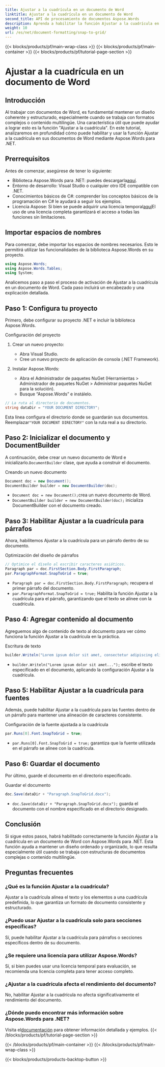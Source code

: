 ```yaml
---
title: Ajustar a la cuadrícula en un documento de Word
linktitle: Ajustar a la cuadrícula en un documento de Word
second_title: API de procesamiento de documentos Aspose.Words
description: Aprenda a habilitar la función Ajustar a la cuadrícula en documentos de Word con Aspose.Words para .NET. Este tutorial detallado cubre los requisitos previos, una guía paso a paso y preguntas frecuentes.
weight: 10
url: /es/net/document-formatting/snap-to-grid/
---
```


{{< blocks/products/pf/main-wrap-class >}}
{{< blocks/products/pf/main-container >}}
{{< blocks/products/pf/tutorial-page-section >}}

# Ajustar a la cuadrícula en un documento de Word

## Introducción

Al trabajar con documentos de Word, es fundamental mantener un diseño coherente y estructurado, especialmente cuando se trabaja con formatos complejos o contenido multilingüe. Una característica útil que puede ayudar a lograr esto es la función "Ajustar a la cuadrícula". En este tutorial, analizaremos en profundidad cómo puede habilitar y usar la función Ajustar a la cuadrícula en sus documentos de Word mediante Aspose.Words para .NET.

## Prerrequisitos

Antes de comenzar, asegúrese de tener lo siguiente:

-  Biblioteca Aspose.Words para .NET: puedes descargarla[aquí](https://releases.aspose.com/words/net/).
- Entorno de desarrollo: Visual Studio o cualquier otro IDE compatible con .NET.
- Conocimientos básicos de C#: comprender los conceptos básicos de la programación en C# le ayudará a seguir los ejemplos.
-  Licencia Aspose: Si bien se puede adquirir una licencia temporal[aquí](https://purchase.aspose.com/temporary-license/)El uso de una licencia completa garantizará el acceso a todas las funciones sin limitaciones.

## Importar espacios de nombres

Para comenzar, debe importar los espacios de nombres necesarios. Esto le permitirá utilizar las funcionalidades de la biblioteca Aspose.Words en su proyecto.

```csharp
using Aspose.Words;
using Aspose.Words.Tables;
using System;
```

Analicemos paso a paso el proceso de activación de Ajustar a la cuadrícula en un documento de Word. Cada paso incluirá un encabezado y una explicación detallada.

## Paso 1: Configura tu proyecto

Primero, debe configurar su proyecto .NET e incluir la biblioteca Aspose.Words.

Configuración del proyecto

1. Crear un nuevo proyecto:
   - Abra Visual Studio.
   - Cree un nuevo proyecto de aplicación de consola (.NET Framework).

2. Instalar Aspose.Words:
   - Abra el Administrador de paquetes NuGet (Herramientas > Administrador de paquetes NuGet > Administrar paquetes NuGet para la solución).
   - Busque “Aspose.Words” e instálelo.

```csharp
// La ruta al directorio de documentos.
string dataDir = "YOUR DOCUMENT DIRECTORY";
```

 Esta línea configura el directorio donde se guardarán sus documentos. Reemplazar`"YOUR DOCUMENT DIRECTORY"` con la ruta real a su directorio.

## Paso 2: Inicializar el documento y DocumentBuilder

 A continuación, debe crear un nuevo documento de Word e inicializarlo.`DocumentBuilder` clase, que ayuda a construir el documento.

Creando un nuevo documento

```csharp
Document doc = new Document();
DocumentBuilder builder = new DocumentBuilder(doc);
```

- `Document doc = new Document();`crea un nuevo documento de Word.
- `DocumentBuilder builder = new DocumentBuilder(doc);` inicializa DocumentBuilder con el documento creado.

## Paso 3: Habilitar Ajustar a la cuadrícula para párrafos

Ahora, habilitemos Ajustar a la cuadrícula para un párrafo dentro de su documento.

Optimización del diseño de párrafos

```csharp
// Optimice el diseño al escribir caracteres asiáticos.
Paragraph par = doc.FirstSection.Body.FirstParagraph;
par.ParagraphFormat.SnapToGrid = true;
```

- `Paragraph par = doc.FirstSection.Body.FirstParagraph;` recupera el primer párrafo del documento.
- `par.ParagraphFormat.SnapToGrid = true;` Habilita la función Ajustar a la cuadrícula para el párrafo, garantizando que el texto se alinee con la cuadrícula.

## Paso 4: Agregar contenido al documento

Agreguemos algo de contenido de texto al documento para ver cómo funciona la función Ajustar a la cuadrícula en la práctica.

Escritura de texto

```csharp
builder.Writeln("Lorem ipsum dolor sit amet, consectetur adipiscing elit, sed do eiusmod tempor incididunt ut labore et dolore magna aliqua.");
```

- `builder.Writeln("Lorem ipsum dolor sit amet...");` escribe el texto especificado en el documento, aplicando la configuración Ajustar a la cuadrícula.

## Paso 5: Habilitar Ajustar a la cuadrícula para fuentes

Además, puede habilitar Ajustar a la cuadrícula para las fuentes dentro de un párrafo para mantener una alineación de caracteres consistente.

Configuración de la fuente ajustada a la cuadrícula

```csharp
par.Runs[0].Font.SnapToGrid = true;
```

- `par.Runs[0].Font.SnapToGrid = true;` garantiza que la fuente utilizada en el párrafo se alinee con la cuadrícula.

## Paso 6: Guardar el documento

Por último, guarde el documento en el directorio especificado.

Guardar el documento

```csharp
doc.Save(dataDir + "Paragraph.SnapToGrid.docx");
```

- `doc.Save(dataDir + "Paragraph.SnapToGrid.docx");` guarda el documento con el nombre especificado en el directorio designado.

## Conclusión

Si sigue estos pasos, habrá habilitado correctamente la función Ajustar a la cuadrícula en un documento de Word con Aspose.Words para .NET. Esta función ayuda a mantener un diseño ordenado y organizado, lo que resulta especialmente útil cuando se trabaja con estructuras de documentos complejas o contenido multilingüe.

## Preguntas frecuentes

### ¿Qué es la función Ajustar a la cuadrícula?
Ajustar a la cuadrícula alinea el texto y los elementos a una cuadrícula predefinida, lo que garantiza un formato de documento consistente y estructurado.

### ¿Puedo usar Ajustar a la cuadrícula solo para secciones específicas?
Sí, puede habilitar Ajustar a la cuadrícula para párrafos o secciones específicos dentro de su documento.

### ¿Se requiere una licencia para utilizar Aspose.Words?
Sí, si bien puedes usar una licencia temporal para evaluación, se recomienda una licencia completa para tener acceso completo.

### ¿Ajustar a la cuadrícula afecta el rendimiento del documento?
No, habilitar Ajustar a la cuadrícula no afecta significativamente el rendimiento del documento.

### ¿Dónde puedo encontrar más información sobre Aspose.Words para .NET?
 Visita el[documentación](https://reference.aspose.com/words/net/) para obtener información detallada y ejemplos.
{{< /blocks/products/pf/tutorial-page-section >}}

{{< /blocks/products/pf/main-container >}}
{{< /blocks/products/pf/main-wrap-class >}}

{{< blocks/products/products-backtop-button >}}

